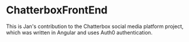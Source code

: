 # ChatterboxFrontEnd
This is Jan's contribution to the Chatterbox social media platform project, which was written in Angular and uses Auth0 authentication.